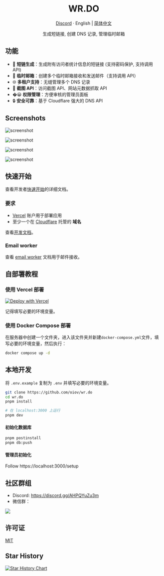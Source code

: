<div align="center">
  <h1>WR.DO</h1>
  <p><a href="https://discord.gg/AHPQYuZu3m">Discord</a> · English | <a href="/README-zh.md">简体中文</a></p>
  <p>生成短链接, 创建 DNS 记录, 管理临时邮箱</p>
  <!-- <img src="https://wr.do/_static/images/light-preview.png"/> -->
</div>

## 功能

- 🔗 **短链生成**：生成附有访问者统计信息的短链接 (支持密码保护, 支持调用 API)
- 📮 **临时邮箱**：创建多个临时邮箱接收和发送邮件（支持调用 API）
- 🌐 **多租户支持**：无缝管理多个 DNS 记录
- 📸 **截图 API**：访问截图 API、网站元数据抓取 API
- �😀 **权限管理**：方便审核的管理员面板
- 🔒 **安全可靠**：基于 Cloudflare 强大的 DNS API

## Screenshots

![screenshot](https://wr.do/_static/images/light-preview.png)

![screenshot](https://wr.do/_static/images/example_01.png)

![screenshot](https://wr.do/_static/images/example_02.png)

![screenshot](https://wr.do/_static/images/example_03.png)

## 快速开始

查看开发者[快速开始](https://wr.do/docs/developer/quick-start)的详细文档。

### 要求

- [Vercel](https://vercel.com) 账户用于部署应用
- 至少一个在 [Cloudflare](https://dash.cloudflare.com/) 托管的 **域名**

查看[开发文档](https://wr.do/docs/developer/installation)。

### Email worker

查看 [email worker](https://wr.do/docs/developer/cloudflare-email-worker) 文档用于邮件接收。

## 自部署教程

### 使用 Vercel 部署

[![Deploy with Vercel](https://vercel.com/button)](https://vercel.com/new/clone?repository-url=https://github.com/oiov/wr.do.git&project-name=wrdo&env=DATABASE_URL&env=AUTH_SECRET&env=RESEND_API_KEY&env=NEXT_PUBLIC_EMAIL_R2_DOMAIN&env=NEXT_PUBLIC_OPEN_SIGNUP&env=GITHUB_TOKEN)

记得填写必要的环境变量。

### 使用 Docker Compose 部署


在服务器中创建一个文件夹，进入该文件夹并新建`docker-compose.yml`文件，填写必要的环境变量，然后执行：

```bash
docker compose up -d
```

## 本地开发

将 `.env.example` 复制为 `.env` 并填写必要的环境变量。

```bash
git clone https://github.com/oiov/wr.do
cd wr.do
pnpm install

# 在 localhost:3000 上运行
pnpm dev
```

#### 初始化数据库

```bash
pnpm postinstall
pnpm db:push
```

#### 管理员初始化

Follow https://localhost:3000/setup

## 社区群组

- Discord: https://discord.gg/AHPQYuZu3m
- 微信群：

![](https://wr.do/s/group)

## 许可证

[MIT](/LICENSE.md)

## Star History

<a href="https://star-history.com/#oiov/wr.do&Date">
 <picture>
   <source media="(prefers-color-scheme: dark)" srcset="https://api.star-history.com/svg?repos=oiov/wr.do&type=Date&theme=dark" />
   <source media="(prefers-color-scheme: light)" srcset="https://api.star-history.com/svg?repos=oiov/wr.do&type=Date" />
   <img alt="Star History Chart" src="https://api.star-history.com/svg?repos=oiov/wr.do&type=Date" />
 </picture>
</a>